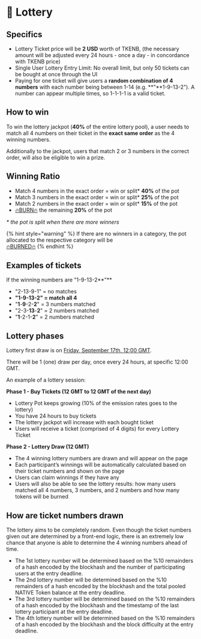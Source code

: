 # 🤑 Lottery

## **Specifics** <a id="specifics"></a>

* Lottery Ticket price will be **2 USD** worth of TKENB, \(the necessary amount will be adjusted every 24 hours - once a day - in concordance with TKENB price\)
* Single User Lottery Entry Limit: No overall limit, but only 50 tickets can be bought at once through the UI
* Paying for one ticket will give users a **random combination of 4 numbers** with each number being between 1-14 \(e.g. **"**1-9-13-2"\). A number can appear multiple times, so 1-1-1-1 is a valid ticket.

## **How to win** <a id="how-to-win"></a>

To win the lottery jackpot \(**40%** of the entire lottery pool\), a user needs to match all 4 numbers on their ticket in the **exact same order** as the 4 winning numbers.

Additionally to the jackpot, users that match 2 or 3 numbers in the correct order, will also be eligible to win a prize.

## **Winning Ratio** <a id="winning-ratio"></a>

* Match 4 numbers in the exact order = win or split\* **40%** of the pot
* Match 3 numbers in the exact order = win or split\* **25%** of the pot
* Match 2 numbers in the exact order = win or split\* **15%** of the pot
* [🔥BURN🔥](https://testnet.bscscan.com/token/0x8a5a76401ada8998603d982d8343752fec75972b?a=0x000000000000000000000000000000000000dEaD) the remaining **20%** of the pot

_\* the pot is split when there are more winners_

{% hint style="warning" %}
If there are no winners in a category, the pot allocated to the respective category will be [  
🔥BURNED🔥](https://testnet.bscscan.com/token/0x8a5a76401ada8998603d982d8343752fec75972b?a=0x000000000000000000000000000000000000dEaD)
{% endhint %}

## Examples of tickets

If the winning numbers are "1-9-13-2**"**

* "2-13-9-1" = no matches
* **"1-9-13-2" = match all 4**
* "**1**-**9**-2-**2**" = 3 numbers matched
* "2-3-**13**-**2**" = 2 numbers matched
* "**1**-2-1-**2**" = 2 numbers matched

## **Lottery phases** <a id="lottery-phases"></a>

Lottery first draw is on [Friday, September 17th, 12:00 GMT](https://www.timeanddate.com/countdown/generic?iso=2021-09-17T12:00:00Z&font=sanserif&p0=1440&csz=1&msg=Lottery%20first%20draw).

There will be 1 \(one\) draw per day, once every 24 hours, at specific 12:00 GMT.

An example of a lottery session:

**Phase 1 - Buy Tickets \(12 GMT to 12 GMT of the next day\)**

* Lottery Pot keeps growing \(10% of the emission rates goes to the lottery\)
* You have 24 hours to buy tickets
* The lottery jackpot will increase with each bought ticket
* Users will receive a ticket \(comprised of 4 digits\) for every Lottery Ticket

**Phase 2 - Lottery Draw \(12 GMT\)**

* The 4 winning lottery numbers are drawn and will appear on the page
* Each participant’s winnings will be automatically calculated based on their ticket numbers and shown on the page
* Users can claim winnings if they have any
* Users will also be able to see the lottery results: how many users matched all 4 numbers, 3 numbers, and 2 numbers and how many tokens will be burned

## **How are ticket numbers drawn** <a id="how-are-ticket-numbers-drawn"></a>

The lottery aims to be completely random. Even though the ticket numbers given out are determined by a front-end logic, there is an extremely low chance that anyone is able to determine the 4 winning numbers ahead of time.

* The 1st lottery number will be determined based on the %10 remainders of a hash encoded by the blockhash and the number of participating users at the entry deadline.
* The 2nd lottery number will be determined based on the %10 remainders of a hash encoded by the blockhash and the total pooled NATIVE Token balance at the entry deadline.
* The 3rd lottery number will be determined based on the %10 remainders of a hash encoded by the blockhash and the timestamp of the last lottery participant at the entry deadline.
* The 4th lottery number will be determined based on the %10 remainders of a hash encoded by the blockhash and the block difficulty at the entry deadline.

